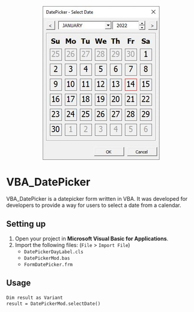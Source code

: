<div align="center">
  <img src="images/image1.jpg">
</div>

# VBA_DatePicker
VBA_DatePicker is a datepicker form written in VBA. It was developed for developers to provide a way for users to select a date from a calendar.

## Setting up
1. Open your project in **Microsoft Visual Basic for Applications**.
2. Import the following files: (`File` > `Import File`)
   - `DatePickerDayLabel.cls`
   - `DatePickerMod.bas`
   - `FormDatePicker.frm`

## Usage
```
Dim result as Variant
result = DatePickerMod.selectDate()
```
